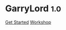 # GarryLord <small>1.0</small>

[Get Started](?id=features)
[Workshop](https://steamcommunity.com/sharedfiles/filedetails/?id=3454807061)


